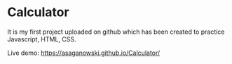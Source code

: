 # Calculator

It is my first project uploaded on github which has been created to practice Javascript, HTML, CSS.

Live demo:  https://asaganowski.github.io/Calculator/
